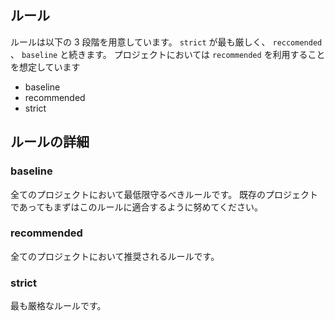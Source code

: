 ## ルール

ルールは以下の 3 段階を用意しています。 `strict` が最も厳しく、 `reccomended` 、 `baseline` と続きます。
プロジェクトにおいては `recommended` を利用することを想定しています

- baseline
- recommended
- strict

## ルールの詳細

### baseline

全てのプロジェクトにおいて最低限守るべきルールです。
既存のプロジェクトであってもまずはこのルールに適合するように努めてください。

### recommended

全てのプロジェクトにおいて推奨されるルールです。

### strict

最も厳格なルールです。
